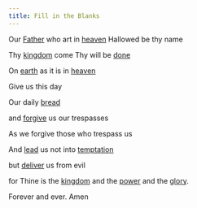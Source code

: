 ```yaml
---
title: Fill in the Blanks
---
```


Our [Father]() who art in [heaven]() Hallowed be thy name

Thy [kingdom]() come Thy will be [done]()

On [earth]() as it is in [heaven]()

Give us this day

Our daily [bread]()

and [forgive]() us our trespasses

As we forgive those who trespass us

And [lead]() us not into [temptation]()

but [deliver]() us from evil

for Thine is the [kingdom]() and the [power]() and the [glory]().

Forever and ever. Amen